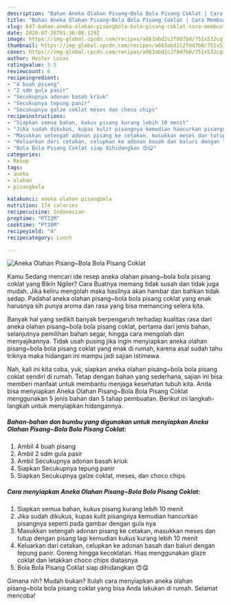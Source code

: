 ```yaml
---
description: "Bahan Aneka Olahan Pisang~Bola Bola Pisang Coklat | Cara Membuat Aneka Olahan Pisang~Bola Bola Pisang Coklat Yang Menggugah Selera"
title: "Bahan Aneka Olahan Pisang~Bola Bola Pisang Coklat | Cara Membuat Aneka Olahan Pisang~Bola Bola Pisang Coklat Yang Menggugah Selera"
slug: 647-bahan-aneka-olahan-pisangbola-bola-pisang-coklat-cara-membuat-aneka-olahan-pisangbola-bola-pisang-coklat-yang-menggugah-selera
date: 2020-07-26T01:36:08.129Z
image: https://img-global.cpcdn.com/recipes/a663abd2c2f0d7b0/751x532cq70/aneka-olahan-pisangbola-bola-pisang-coklat-foto-resep-utama.jpg
thumbnail: https://img-global.cpcdn.com/recipes/a663abd2c2f0d7b0/751x532cq70/aneka-olahan-pisangbola-bola-pisang-coklat-foto-resep-utama.jpg
cover: https://img-global.cpcdn.com/recipes/a663abd2c2f0d7b0/751x532cq70/aneka-olahan-pisangbola-bola-pisang-coklat-foto-resep-utama.jpg
author: Hester Lucas
ratingvalue: 3.5
reviewcount: 6
recipeingredient:
- "4 buah pisang"
- "2 sdm gula pasir"
- "Secukupnya adonan basah kriuk"
- "Secukupnya tepung panir"
- "Secukupnya galze coklat meses dan choco chips"
recipeinstructions:
- "Siapkan semua bahan, kukus pisang kurang lebih 10 menit"
- "Jika sudah dikukus, kupas kulit pisangnya kemudian hancurkan pisangnya seperti pada gambar dengan gula nya"
- "Masukkan setengah adonan pisang ke cetakan, masukkan meses dan tutup dengan pisang lagi kemudian kukus kurang lebih 10 menit"
- "Keluarkan dari cetakan, celupkan ke adonan basah dan baluri dengan tepung panir. Goreng hingga kecoklatan. Hias menggunakan glaze coklat dan letakkan choco chips diatasnya"
- "Bola Bola Pisang Coklat siap dihidangkan 😍😋"
categories:
- Resep
tags:
- aneka
- olahan
- pisangbola

katakunci: aneka olahan pisangbola 
nutrition: 174 calories
recipecuisine: Indonesian
preptime: "PT22M"
cooktime: "PT30M"
recipeyield: "4"
recipecategory: Lunch

---
```



![Aneka Olahan Pisang~Bola Bola Pisang Coklat](https://img-global.cpcdn.com/recipes/a663abd2c2f0d7b0/751x532cq70/aneka-olahan-pisangbola-bola-pisang-coklat-foto-resep-utama.jpg)

Kamu Sedang mencari ide resep aneka olahan pisang~bola bola pisang coklat yang Bikin Ngiler? Cara Buatnya memang tidak susah dan tidak juga mudah. Jika keliru mengolah maka hasilnya akan hambar dan bahkan tidak sedap. Padahal aneka olahan pisang~bola bola pisang coklat yang enak harusnya sih punya aroma dan rasa yang bisa memancing selera kita.

Banyak hal yang sedikit banyak berpengaruh terhadap kualitas rasa dari aneka olahan pisang~bola bola pisang coklat, pertama dari jenis bahan, selanjutnya pemilihan bahan segar, hingga cara mengolah dan menyajikannya. Tidak usah pusing jika ingin menyiapkan aneka olahan pisang~bola bola pisang coklat yang enak di rumah, karena asal sudah tahu triknya maka hidangan ini mampu jadi sajian istimewa.




Nah, kali ini kita coba, yuk, siapkan aneka olahan pisang~bola bola pisang coklat sendiri di rumah. Tetap dengan bahan yang sederhana, sajian ini bisa memberi manfaat untuk membantu menjaga kesehatan tubuh kita. Anda bisa menyiapkan Aneka Olahan Pisang~Bola Bola Pisang Coklat menggunakan 5 jenis bahan dan 5 tahap pembuatan. Berikut ini langkah-langkah untuk menyiapkan hidangannya.

<!--inarticleads1-->

##### Bahan-bahan dan bumbu yang digunakan untuk menyiapkan Aneka Olahan Pisang~Bola Bola Pisang Coklat:

1. Ambil 4 buah pisang
1. Ambil 2 sdm gula pasir
1. Ambil Secukupnya adonan basah kriuk
1. Siapkan Secukupnya tepung panir
1. Siapkan Secukupnya galze coklat, meses, dan choco chips




<!--inarticleads2-->

##### Cara menyiapkan Aneka Olahan Pisang~Bola Bola Pisang Coklat:

1. Siapkan semua bahan, kukus pisang kurang lebih 10 menit
1. Jika sudah dikukus, kupas kulit pisangnya kemudian hancurkan pisangnya seperti pada gambar dengan gula nya
1. Masukkan setengah adonan pisang ke cetakan, masukkan meses dan tutup dengan pisang lagi kemudian kukus kurang lebih 10 menit
1. Keluarkan dari cetakan, celupkan ke adonan basah dan baluri dengan tepung panir. Goreng hingga kecoklatan. Hias menggunakan glaze coklat dan letakkan choco chips diatasnya
1. Bola Bola Pisang Coklat siap dihidangkan 😍😋




Gimana nih? Mudah bukan? Itulah cara menyiapkan aneka olahan pisang~bola bola pisang coklat yang bisa Anda lakukan di rumah. Selamat mencoba!
